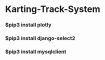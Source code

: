 # Karting-Track-System

### $pip3 install plotly
### $pip3 install django-select2
### $pip3 install mysqlclient
